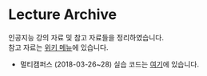 # Lecture Archive

인공지능 강의 자료 및 참고 자료들을 정리하였습니다. <br>
참고 자료는 [위키 메뉴](https://github.com/thinkronize/lecture-archive/wiki)에 있습니다.


- 멀티캠퍼스 (2018-03-26~28) 실습 코드는 [여기](https://github.com/thinkronize/lecture-archive/tree/master/2018-MAR)에 있습니다.
